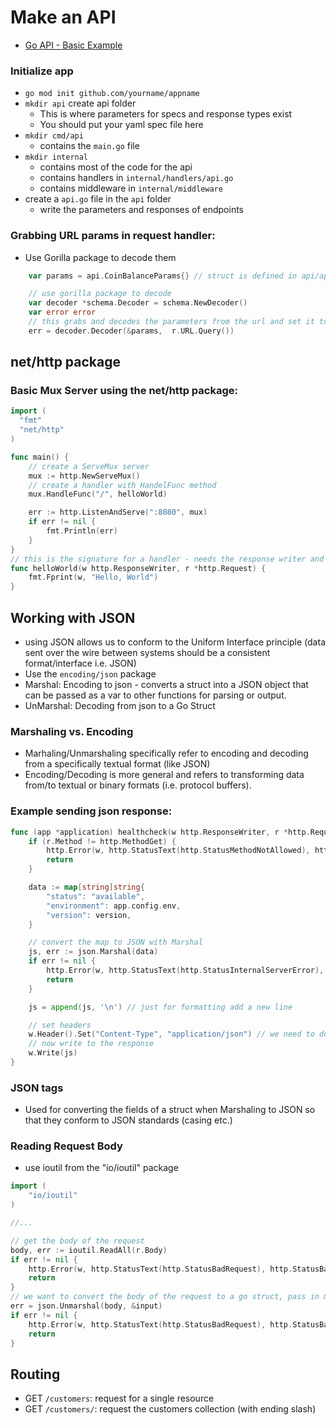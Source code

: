 # Make an API

- [Go API - Basic Example](https://github.com/BrentGrammer/go-api)

### Initialize app

- `go mod init github.com/yourname/appname`
- `mkdir api` create api folder
  - This is where parameters for specs and response types exist
  - You should put your yaml spec file here
- `mkdir cmd/api`
  - contains the `main.go` file
- `mkdir internal`
  - contains most of the code for the api
  - contains handlers in `internal/handlers/api.go`
  - contains middleware in `internal/middleware`
- create a `api.go` file in the `api` folder
  - write the parameters and responses of endpoints

### Grabbing URL params in request handler:

- Use Gorilla package to decode them

```go
	var params = api.CoinBalanceParams{} // struct is defined in api/api.go and represents the url parameters for this request

	// use gorilla package to decode
	var decoder *schema.Decoder = schema.NewDecoder()
	var error error
    // this grabs and decodes the parameters from the url and set it to the values in the params struct
	err = decoder.Decoder(&params,  r.URL.Query())
```

## net/http package

### Basic Mux Server using the net/http package:

```go
import (
  "fmt"
  "net/http"
)

func main() {
    // create a ServeMux server
    mux := http.NewServeMux()
    // create a handler with HandelFunc method
    mux.HandleFunc("/", helloWorld)

    err := http.ListenAndServe(":8080", mux)
    if err != nil {
        fmt.Println(err)
    }
}
// this is the signature for a handler - needs the response writer and pointer to Request
func helloWorld(w http.ResponseWriter, r *http.Request) {
    fmt.Fprint(w, "Hello, World")
}
```

## Working with JSON

- using JSON allows us to conform to the Uniform Interface principle (data sent over the wire between systems should be a consistent format/interface i.e. JSON)
- Use the `encoding/json` package
- Marshal: Encoding to json - converts a struct into a JSON object that can be passed as a var to other functions for parsing or output.
- UnMarshal: Decoding from json to a Go Struct

### Marshaling vs. Encoding

- Marhaling/Unmarshaling specifically refer to encoding and decoding from a specifically textual format (like JSON)
- Encoding/Decoding is more general and refers to transforming data from/to textual or binary formats (i.e. protocol buffers).

### Example sending json response:

```go
func (app *application) healthcheck(w http.ResponseWriter, r *http.Request) {
	if (r.Method != http.MethodGet) {
		http.Error(w, http.StatusText(http.StatusMethodNotAllowed), http.StatusMethodNotAllowed)
	    return
	}

	data := map[string]string{
		"status": "available",
		"environment": app.config.env,
		"version": version,
	}

	// convert the map to JSON with Marshal
	js, err := json.Marshal(data)
	if err != nil {
		http.Error(w, http.StatusText(http.StatusInternalServerError), http.StatusInternalServerError)
		return
	}

	js = append(js, '\n') // just for formatting add a new line

	// set headers
	w.Header().Set("Content-Type", "application/json") // we need to do this for json since default header is set to plain text
	// now write to the response
	w.Write(js)
}
```

### JSON tags

- Used for converting the fields of a struct when Marshaling to JSON so that they conform to JSON standards (casing etc.)

### Reading Request Body

- use ioutil from the "io/ioutil" package

```go
import (
	"io/ioutil"
)

//...

// get the body of the request
body, err := ioutil.ReadAll(r.Body)
if err != nil {
	http.Error(w, http.StatusText(http.StatusBadRequest), http.StatusBadRequest)
	return
}
// we want to convert the body of the request to a go struct, pass in mem addr of the input struct to mutate it
err = json.Unmarshal(body, &input)
if err != nil {
	http.Error(w, http.StatusText(http.StatusBadRequest), http.StatusBadRequest)
	return
}
```

## Routing

- GET `/customers`: request for a single resource
- GET `/customers/`: request the customers collection (with ending slash)
